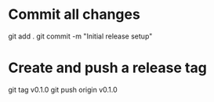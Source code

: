 # Commit all changes
git add .
git commit -m "Initial release setup"

# Create and push a release tag
git tag v0.1.0
git push origin v0.1.0